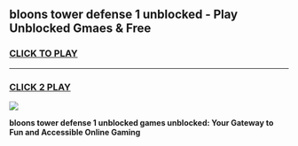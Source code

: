 
## bloons tower defense 1 unblocked - Play Unblocked Gmaes & Free
<h3>
<a href="https://news.freeplayer.one?title=bloons_tower_defense_1_unblocked&ref=23F">CLICK TO PLAY</a></h3>
<hr>

<h3>
<a href="https://news.freeplayer.one?title=bloons_tower_defense_1_unblocked&ref=23F">CLICK 2 PLAY</a>
  
</h3>

<a href="https://news.freeplayer.one?title=bloons_tower_defense_1_unblocked&ref=23F/"><img src="https://clearcache.store/games.png"></a>


**bloons tower defense 1 unblocked games unblocked: Your Gateway to Fun and Accessible Online Gaming**
